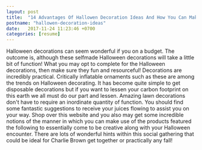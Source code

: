 ```yaml
---
layout: post
title:  "14 Advantages Of Hallowen Decoration Ideas And How You Can Make Full Use Of It"
postname: "hallowen-decoration-ideas"
date:   2017-11-24 11:23:46 +0700
categories: [resume]
---
```

Halloween decorations can seem wonderful if you on a budget. The outcome is, although these selfmade Halloween decorations will take a little bit of function! What you may opt to complete for the Halloween decorations, then make sure they fun and resourceful! Decorations are incredibly practical. Critically inflatable ornaments such as these are among the trends on Halloween decorating. It has become quite simple to get disposable decorations but if you want to lessen your carbon footprint on this earth we all must do our part and lessen. Amazing lawn decorations don't have to require an inordinate quantity of function. You should find some fantastic suggestions to receive your juices flowing to assist you on your way. Shop over this website and you also may get some incredible notions of the manner in which you can make use of the products featured the following to essentially come to be creative along with your Halloween encounter. There are lots of wonderful hints within this social gathering that could be ideal for Charlie Brown get together or practically any fall!
